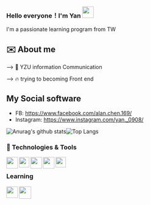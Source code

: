 ### Hello everyone！I'm Yan  <img src="https://raw.githubusercontent.com/MartinHeinz/MartinHeinz/master/wave.gif" width="30px">

I'm a passionate learning program from TW

## ✉️ About me

--> 🏫 YZU information Communication

--> 🔥  trying to becoming Front end

## My Social software

- FB: https://www.facebook.com/alan.chen.169/
- Instagram: https://www.instagram.com/yan._0908/

![Anurag's github stats](https://github-readme-stats.vercel.app/api?username=mm7246591&theme=vue-dark)![Top Langs](https://github-readme-stats.vercel.app/api/top-langs/?username=mm7246591&layout=compact&theme=vue-dark)


### 🔧 Technologies & Tools

<img align = "left" width = "30px" src = "https://upload.wikimedia.org/wikipedia/commons/thumb/9/9a/Visual_Studio_Code_1.35_icon.svg/2048px-Visual_Studio_Code_1.35_icon.svg.png"/>
<img align = "left" width = "27px" src = "https://cdn.iconscout.com/icon/free/png-256/javascript-2752148-2284965.png">
<img align = "left" width = "30px" src = "https://i.stack.imgur.com/C9301.png">
<img align = "left" width = "30px" src = "https://cdn.iconscout.com/icon/free/png-256/npm-3-1175132.png">
<img align = "left" width = "27px" src = "https://upload.wikimedia.org/wikipedia/commons/thumb/3/3f/Git_icon.svg/1024px-Git_icon.svg.png">
<br/>

### Learning

<img align = "left" width = "30px" src = "https://s0.60logo.com/uploads/items/images/soft/171209/nodejs-icon.svg">
<img align = "left" width = "32px" src = "https://iconape.com/wp-content/png_logo_vector/vue-js.png">
